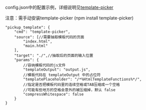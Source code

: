 config.json中的配置示例，详细说明见[template-picker](https://github.com/iazrael/template-picker)

注意：需手动安装template-picker (npm install template-picker)

	"pickup_template": {
		"cmd": "template-picker",
		"source": [//需要抽取模板代码的页面
			"index.html",
			"main.html"
		],
		"target": "./",//抽取后的页面的输入位置
		"params": {
			//容纳模板代码的js文件
			"templateOutput": "output.js",
			//模板代码在 templateOutput 中的占位符
			"templatePlaceholder": "/*%HtmlTemplateFunctions%*/",
			//指定是否把模板代码里的连续空格或TAB压缩成一个空格
			//可能有些地方的空格会意外的被压缩掉，默认 false
			"compressWhitespace": false
		}
	}